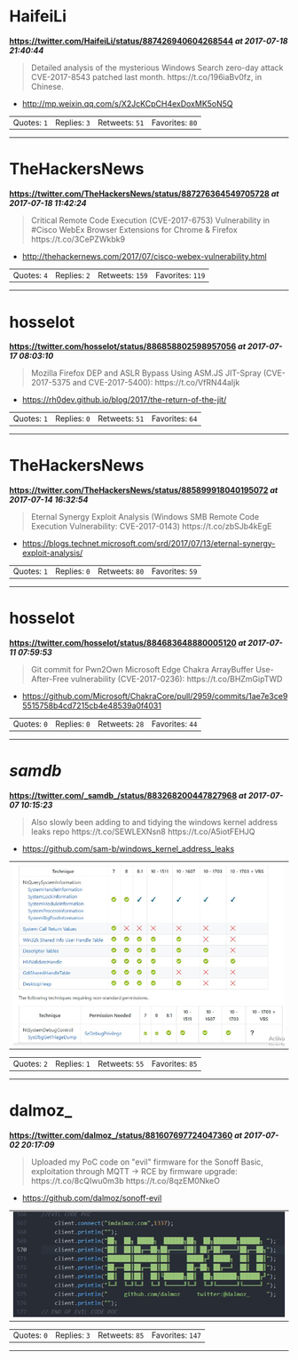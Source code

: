 # HaifeiLi
**https://twitter.com/HaifeiLi/status/887426940604268544 _at 2017-07-18 21:40:44_**
<blockquote>
Detailed analysis of the mysterious Windows Search zero-day attack CVE-2017-8543 patched last month. https://t.co/196iaBv0fz, in Chinese.
</blockquote>

* http://mp.weixin.qq.com/s/X2JcKCpCH4exDoxMK5oN5Q

<table><tr>
<td>Quotes: <code>1</code></td>
<td>Replies: <code>3</code></td>
<td>Retweets: <code>51</code></td>
<td>Favorites: <code>80</code></td>
</tr></table>

---

# TheHackersNews
**https://twitter.com/TheHackersNews/status/887276364549705728 _at 2017-07-18 11:42:24_**
<blockquote>
Critical Remote Code Execution (CVE-2017-6753) Vulnerability in #Cisco WebEx Browser Extensions for Chrome &amp; Firefox https://t.co/3CePZWkbk9
</blockquote>

* http://thehackernews.com/2017/07/cisco-webex-vulnerability.html

<table><tr>
<td>Quotes: <code>4</code></td>
<td>Replies: <code>2</code></td>
<td>Retweets: <code>159</code></td>
<td>Favorites: <code>119</code></td>
</tr></table>

---

# hosselot
**https://twitter.com/hosselot/status/886858802598957056 _at 2017-07-17 08:03:10_**
<blockquote>
Mozilla Firefox DEP and ASLR Bypass Using ASM.JS JIT-Spray (CVE-2017-5375 and CVE-2017-5400):
https://t.co/VfRN44aIjk
</blockquote>

* https://rh0dev.github.io/blog/2017/the-return-of-the-jit/

<table><tr>
<td>Quotes: <code>1</code></td>
<td>Replies: <code>0</code></td>
<td>Retweets: <code>51</code></td>
<td>Favorites: <code>64</code></td>
</tr></table>

---

# TheHackersNews
**https://twitter.com/TheHackersNews/status/885899918040195072 _at 2017-07-14 16:32:54_**
<blockquote>
Eternal Synergy Exploit Analysis (Windows SMB Remote Code Execution Vulnerability: CVE-2017-0143) https://t.co/zbSJb4kEgE
</blockquote>

* https://blogs.technet.microsoft.com/srd/2017/07/13/eternal-synergy-exploit-analysis/

<table><tr>
<td>Quotes: <code>1</code></td>
<td>Replies: <code>0</code></td>
<td>Retweets: <code>80</code></td>
<td>Favorites: <code>59</code></td>
</tr></table>

---

# hosselot
**https://twitter.com/hosselot/status/884683648880005120 _at 2017-07-11 07:59:53_**
<blockquote>
Git commit for Pwn2Own Microsoft Edge Chakra ArrayBuffer Use-After-Free vulnerability (CVE-2017-0236):
https://t.co/BHZmGipTWD
</blockquote>

* https://github.com/Microsoft/ChakraCore/pull/2959/commits/1ae7e3ce95515758b4cd7215cb4e48539a0f4031

<table><tr>
<td>Quotes: <code>0</code></td>
<td>Replies: <code>0</code></td>
<td>Retweets: <code>28</code></td>
<td>Favorites: <code>44</code></td>
</tr></table>

---

# _samdb_
**https://twitter.com/_samdb_/status/883268200447827968 _at 2017-07-07 10:15:23_**
<blockquote>
Also slowly been adding to and tidying the windows kernel address leaks repo https://t.co/SEWLEXNsn8 https://t.co/A5iotFEHJQ
</blockquote>

* https://github.com/sam-b/windows_kernel_address_leaks

<table><tr>
<td><img src="pictures/http+++pbs.twimg.com+media+DEH_p87XkAA6S8H.jpg" alt="http://pbs.twimg.com/media/DEH_p87XkAA6S8H.jpg"></td>
</table></tr>
<table><tr>
<td>Quotes: <code>2</code></td>
<td>Replies: <code>1</code></td>
<td>Retweets: <code>55</code></td>
<td>Favorites: <code>85</code></td>
</tr></table>

---

# dalmoz_
**https://twitter.com/dalmoz_/status/881607697724047360 _at 2017-07-02 20:17:09_**
<blockquote>
Uploaded my PoC code on "evil" firmware for the Sonoff Basic, exploitation through MQTT -&gt; RCE by firmware upgrade: https://t.co/8cQIwu0m3b https://t.co/8qzEM0NkeO
</blockquote>

* https://github.com/dalmoz/sonoff-evil

<table><tr>
<td><img src="pictures/http+++pbs.twimg.com+media+DDwZUEXXcAEaLFy.jpg" alt="http://pbs.twimg.com/media/DDwZUEXXcAEaLFy.jpg"></td>
</table></tr>
<table><tr>
<td>Quotes: <code>0</code></td>
<td>Replies: <code>3</code></td>
<td>Retweets: <code>85</code></td>
<td>Favorites: <code>147</code></td>
</tr></table>

---

